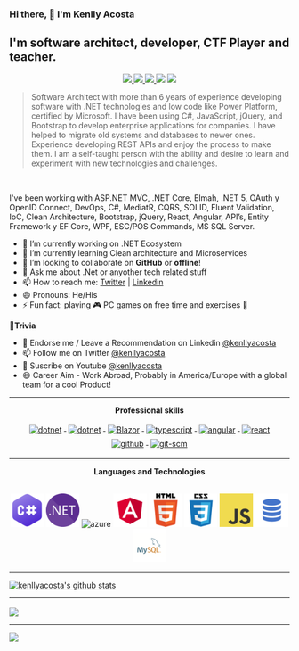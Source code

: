 ### Hi there, 👋 I'm Kenlly Acosta

## I'm software architect, developer, CTF Player and teacher.

<p align="center"> 
 <a href="https://twitter.com/kenllyacosta" alt="mukesh's twitter">
   <img src="https://img.shields.io/badge/-@kenllyacosta-%231DA1F2?style=flat-square&logo=twitter&logoColor=ffffff" />
 </a>
 <a href="https://github.com/kenllyacosta" alt="kenllyacosta's github">
   <img src="https://img.shields.io/badge/-@kenllyacosta-%23181717?style=flat-square&logo=github" />
 </a>
 <a href="https://www.linkedin.com/in/kenllyacosta" alt="kenllyacosta's linkedin">
   <img src="https://img.shields.io/badge/-kenllyacosta-blue?style=flat-square&logo=Linkedin&logoColor=white&link=https://www.linkedin.com/in/kenllyacosta" />
 </a> 
 <a>
   <img src="https://komarev.com/ghpvc/?username=kenllyacosta" />
 </a>
 <a>
   <img src="https://visitor-badge-reloaded.herokuapp.com/badge?page_id=kenllyacosta&color=00df00" />
 </a>
</p>

> Software Architect with more than 6 years of experience developing software with .NET technologies and low code like Power Platform, certified by Microsoft. I have been using C#, JavaScript, jQuery, and Bootstrap to develop enterprise applications for companies. I have helped to migrate old systems and databases to newer ones. Experience developing REST APIs and enjoy the process to make them. I am a self-taught person with the ability and desire to learn and experiment with new technologies and challenges.

 <br/>

I've been working with ASP.NET MVC, .NET Core, Elmah, .NET 5, OAuth y OpenID Connect, DevOps, C#, MediatR, CQRS, SOLID, Fluent Validation, IoC, Clean Architecture,
Bootstrap, jQuery, React, Angular, API’s, Entity Framework y EF Core, WPF, ESC/POS Commands, MS SQL Server.

- 🔭 I’m currently working on .NET Ecosystem
- 🌱 I’m currently learning Clean architecture and Microservices
- 👯 I’m looking to collaborate on **GitHub** or **offline**!
- 💬 Ask me about .Net or anyother tech related stuff
- 📫 How to reach me: [Twitter](https://twitter.com/KenllyAcosta) | [Linkedin](https://www.linkedin.com/in/kenllyacosta)
- 😄 Pronouns: He/His
- ⚡ Fun fact: playing 🎮 PC games on free time and exercises 🤣

🤔**Trivia**

* 🦸 Endorse me / Leave a Recommendation on Linkedin [@kenllyacosta](https://www.linkedin.com/in/kenllyacosta)
* 📫 Follow me on Twitter [@kenllyacosta](https://twitter.com/KenllyAcosta)
* 🧧 Suscribe on Youtube [@kenllyacosta](http://www.youtube.com/user/kenllyacosta?sub_confirmation=1)
* 😄 Career Aim - Work Abroad, Probably in America/Europe with a global team for a cool Product!

---

<p align="center"> 
 <strong>
  Professional skills
  </strong>
</p>

<p align="center">
  <a href="https://dotnet.microsoft.com/">
    <img src="https://www.vectorlogo.zone/logos/dotnet/dotnet-ar21.svg" alt="dotnet" style="vertical-align:top; margin:4px;">
  </a>
  <a href="https://dotnet.microsoft.com/">
    <img src="https://upload.wikimedia.org/wikipedia/commons/e/ee/.NET_Core_Logo.svg" height="60px" alt="dotnet" style="vertical-align:top; margin:4px;">
  </a>
  <a href="https://dotnet.microsoft.com/apps/aspnet/web-apps/blazor">
    <img src="https://upload.wikimedia.org/wikipedia/commons/d/d0/Blazor.png" alt="Blazor" height="60px" style="vertical-align:top; margin:4px">
  </a>
   <a href="">
    <img src="https://www.vectorlogo.zone/logos/typescriptlang/typescriptlang-ar21.svg" alt="typescript" style="vertical-align:top; margin:4px;">
  </a> 
  <a href="https://angular.io">
    <img src="https://www.vectorlogo.zone/logos/angular/angular-ar21.svg" alt="angular" style="vertical-align:top; margin:4px;">
  </a>  
 <a href="https://reactjs.org/">
    <img src="https://www.vectorlogo.zone/logos/reactjs/reactjs-ar21.svg" alt="react" style="vertical-align:top; margin:4px;">
  </a>
  <a href="https://www.github.com">
    <img src="https://www.vectorlogo.zone/logos/github/github-ar21.svg" alt="github" style="vertical-align:top; margin:4px">
  </a>
  <a href="https://www.git.com">
    <img src="https://www.vectorlogo.zone/logos/git-scm/git-scm-ar21.svg" alt="git-scm" style="vertical-align:top; margin:4px">
  </a>
</p>

---

<div align="center">
  <strong>Languages and Technologies</strong>
</div>
<br/>

<p align="center"> 
<img alt="csharp" width="60px" src="https://raw.githubusercontent.com/github/explore/80688e429a7d4ef2fca1e82350fe8e3517d3494d/topics/csharp/csharp.png" />
<img alt="dotnet" width="60px" src="https://raw.githubusercontent.com/github/explore/80688e429a7d4ef2fca1e82350fe8e3517d3494d/topics/dotnet/dotnet.png" />
<img alt="azure" width="120px" src="https://www.vectorlogo.zone/logos/microsoft_azure/microsoft_azure-ar21.svg" />
<img alt="Angular" width="60px" src="https://raw.githubusercontent.com/github/explore/80688e429a7d4ef2fca1e82350fe8e3517d3494d/topics/angular/angular.png" />
<img alt="HTML5" width="60px" src="https://raw.githubusercontent.com/github/explore/80688e429a7d4ef2fca1e82350fe8e3517d3494d/topics/html/html.png" />
<img alt="CSS3" width="60px" src="https://raw.githubusercontent.com/github/explore/80688e429a7d4ef2fca1e82350fe8e3517d3494d/topics/css/css.png" />
<img alt="JavaScript" width="60px" src="https://raw.githubusercontent.com/github/explore/80688e429a7d4ef2fca1e82350fe8e3517d3494d/topics/javascript/javascript.png"/>
<img alt="SQL" width="60px" src="https://raw.githubusercontent.com/github/explore/80688e429a7d4ef2fca1e82350fe8e3517d3494d/topics/sql/sql.png" />
<img alt="MySQL" width="60px" src="https://raw.githubusercontent.com/github/explore/80688e429a7d4ef2fca1e82350fe8e3517d3494d/topics/mysql/mysql.png" /> 
</p>

---
<a href="https://github.com/kenllyacosta">
 <img align="center" src="https://github-readme-stats.vercel.app/api?username=kenllyacosta&show_icons=true&theme=light&line_height=27" alt="kenllyacosta's github stats"/>
</a>

---

<a href="https://github.com/kenllyacosta">
  <img align="center" src="https://github-readme-stats.vercel.app/api/top-langs/?username=kenllyacosta&theme=light&hide_langs_below=1" />
</a>

---
<p align="left">  
  <a href="https://github.com/kenllyacosta"><img width="800" src="https://github-profile-trophy.vercel.app/?username=kenllyacosta&row=1&column=5">
</p>
